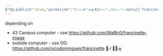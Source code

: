 ```yaml
---
{"dg-publish":true,"permalink":"/☆⋆｡𖦹°‧★🛸42/⋆˖⁺‧₊☽◯☾₊‧⁺˖⋆meta/🧪 francinette/","tags":["42madrid","cheat"]}
---
```



depending on
- 42 Campus computer - use https://github.com/WaRtr0/francinette-image
- outside computer - use OG: https://github.com/xicodomingues/francinette
👾☄️💫🌠🛸

